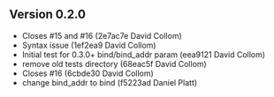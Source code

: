 Version 0.2.0
-------------

- Closes #15 and #16 (2e7ac7e David Collom)
- Syntax issue (1ef2ea9 David Collom)
- Initial test for 0.3.0+ bind/bind_addr param (eea9121 David Collom)
- remove old tests directory (68eac5f David Collom)
- Closes #16 (6cbde30 David Collom)
- change bind_addr to bind (f5223ad Daniel Platt)
